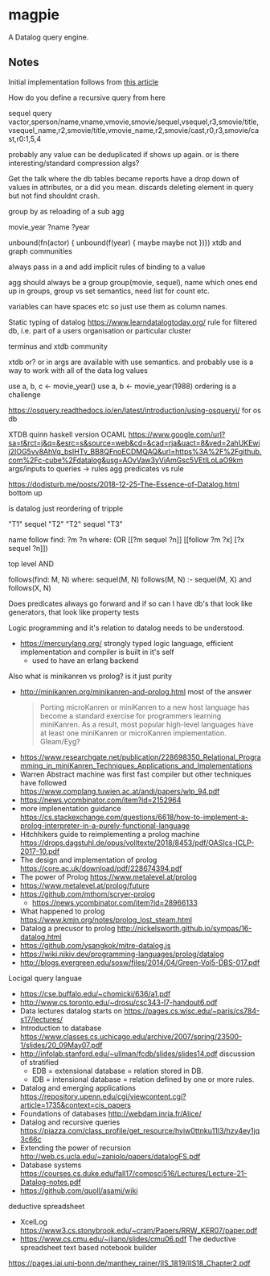 # magpie

A Datalog query engine.

## Notes

Initial implementation follows from [this article](https://www.instantdb.com/essays/datalogjs)

How do you define a recursive query from here


sequel query
vactor,sperson/name,vname,vmovie,smovie/sequel,vsequel,r3,smovie/title,vsequel_name,r2,smovie/title,vmovie_name,r2,smovie/cast,r0,r3,smovie/cast,r0:1,5,4

probably any value can be deduplicated if shows up again. or is there interesting/standard compression algs?

Get the talk where the db tables became reports
have a drop down of values in attributes, or a did you mean.
discards
deleting element in query but not find shouldnt crash.

group by as reloading of a sub agg

movie_year ?name ?year

unbound(fn(actor) { unbound(f(year) {
    maybe maybe not
})})
xtdb and graph communities

always pass in a and add implicit rules of binding to a value

agg should always be a group
group(movie, sequel), name
which ones end up in groups, group vs set semantics, need list for count etc.

variables can have spaces etc so just use them as column names.


Static typing of datalog
https://www.learndatalogtoday.org/
rule for filtered db, i.e. part of a users organisation or particular cluster

terminus and xtdb community

xtdb or? or in args are available with use semantics.
and probably use is a way to work with all of the data log values

use a, b, c <- movie_year()
use a, b <- movie_year(1988)
ordering is a challenge

https://osquery.readthedocs.io/en/latest/introduction/using-osqueryi/
for os db

XTDB quinn haskell version OCAML https://www.google.com/url?sa=t&rct=j&q=&esrc=s&source=web&cd=&cad=rja&uact=8&ved=2ahUKEwii2IOG5vv8AhVq_bsIHTv_BB8QFnoECDMQAQ&url=https%3A%2F%2Fgithub.com%2Fc-cube%2Fdatalog&usg=AOvVaw3yViAmGsc5VEtILoLaO9km
args/inputs to queries -> rules
agg
predicates vs rule

https://dodisturb.me/posts/2018-12-25-The-Essence-of-Datalog.html bottom up


is datalog just reordering of tripple

"T1" sequel "T2"
"T2" sequel "T3"

name follow
find: ?m ?n
where:
    (OR [[?m sequel ?n]] [[follow ?m ?x] [?x sequel ?n]])

top level AND

follows(find: M, N) where: sequel(M, N)
follows(M, N) :- sequel(M, X) and follows(X, N)



Does predicates always go forward and if so can I have db's that look like generators, that look like property tests

Logic programming and it's relation to datalog needs to be understood.
- https://mercurylang.org/ strongly typed logic language, efficient implementation and compiler is built in it's self
  - used to have an erlang backend

Also what is minikanren vs prolog? is it just purity
- http://minikanren.org/minikanren-and-prolog.html most of the answer
  > Porting microKanren or miniKanren to a new host language has become a standard exercise for programmers learning miniKanren. As a result, most popular high-level languages have at least one miniKanren or microKanren implementation.
  Gleam/Eyg?
- https://www.researchgate.net/publication/228698350_Relational_Programming_in_miniKanren_Techniques_Applications_and_Implementations
- Warren Abstract machine was first fast compiler but other techniques have followed https://www.complang.tuwien.ac.at/andi/papers/wlp_94.pdf
- https://news.ycombinator.com/item?id=2152964
- more implenentation guidance https://cs.stackexchange.com/questions/6618/how-to-implement-a-prolog-interpreter-in-a-purely-functional-language
- Hitchhikers guide to reimplementing a prolog machine https://drops.dagstuhl.de/opus/volltexte/2018/8453/pdf/OASIcs-ICLP-2017-10.pdf
- The design and implementation of prolog https://core.ac.uk/download/pdf/228674394.pdf
- The power of Prolog https://www.metalevel.at/prolog
- https://www.metalevel.at/prolog/future
- https://github.com/mthom/scryer-prolog
    - https://news.ycombinator.com/item?id=28966133
- What happened to prolog https://www.kmjn.org/notes/prolog_lost_steam.html
- Datalog a precusor to prolog http://nickelsworth.github.io/sympas/16-datalog.html
- https://github.com/ysangkok/mitre-datalog.js
- https://wiki.nikiv.dev/programming-languages/prolog/datalog
- http://blogs.evergreen.edu/sosw/files/2014/04/Green-Vol5-DBS-017.pdf

Locigal query languae
- https://cse.buffalo.edu/~chomicki/636/a1.pdf
- http://www.cs.toronto.edu/~drosu/csc343-l7-handout6.pdf
- Data lectures datalog starts on https://pages.cs.wisc.edu/~paris/cs784-s17/lectures/
- Introduction to database https://www.classes.cs.uchicago.edu/archive/2007/spring/23500-1/slides/20_09May07.pdf
- http://infolab.stanford.edu/~ullman/fcdb/slides/slides14.pdf discussion of stratified
    - EDB = extensional database = relation stored in DB.
    - IDB = intensional database = relation defined by one or more rules.
- Datalog and emerging applications https://repository.upenn.edu/cgi/viewcontent.cgi?article=1735&context=cis_papers
- Foundations of databases http://webdam.inria.fr/Alice/
- Datalog and recursive queries https://piazza.com/class_profile/get_resource/hyiw0ttnku11l3/hzy4ey1jq3c66c
- Extending the power of recursion http://web.cs.ucla.edu/~zaniolo/papers/datalogFS.pdf
- Database systems https://courses.cs.duke.edu/fall17/compsci516/Lectures/Lecture-21-Datalog-notes.pdf
- https://github.com/quoll/asami/wiki

deductive spreadsheet
- XcelLog https://www3.cs.stonybrook.edu/~cram/Papers/RRW_KER07/paper.pdf
- https://www.cs.cmu.edu/~iliano/slides/cmu06.pdf The deductive spreadsheet
text based notebook builder

https://pages.iai.uni-bonn.de/manthey_rainer/IIS_1819/IIS18_Chapter2.pdf
